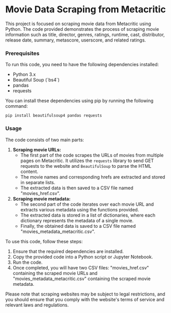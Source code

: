  <h1>Movie Data Scraping from Metacritic</h1>

  <p>This project is focused on scraping movie data from Metacritic using Python. The code provided demonstrates the process of scraping movie information such as title, director, genres, ratings, runtime, cast, distributor, release date, summary, metascore, userscore, and related ratings.</p>
  <h3>Prerequisites</h3>
  <p>To run this code, you need to have the following dependencies installed:</p>
  <ul>
    <li>Python 3.x</li>
    <li>Beautiful Soup (`bs4`)</li>
    <li>pandas</li>
    <li>requests</li>
  </ul>
  <p>You can install these dependencies using pip by running the following command:</p>
<code>pip install beautifulsoup4 pandas requests</code>

  <h3>Usage</h3>
  <p>The code consists of two main parts:</p>
  <ol>
    <li>
      <strong>Scraping movie URLs:</strong>
      <ul>
        <li>The first part of the code scrapes the URLs of movies from multiple pages on Metacritic. It utilizes the <code>requests</code> library to send GET requests to the website and <code>BeautifulSoup</code> to parse the HTML content.</li>
        <li>The movie names and corresponding hrefs are extracted and stored in separate lists.</li>
        <li>The extracted data is then saved to a CSV file named "movies_href.csv".</li>
      </ul>
    </li>
    <li>
      <strong>Scraping movie metadata:</strong>
      <ul>
        <li>The second part of the code iterates over each movie URL and extracts various metadata using the functions provided.</li>
        <li>The extracted data is stored in a list of dictionaries, where each dictionary represents the metadata of a single movie.</li>
        <li>Finally, the obtained data is saved to a CSV file named "movies_metadata_metacritic.csv".</li>
      </ul>
    </li>
  </ol>
  <p>To use this code, follow these steps:</p>
  <ol>
    <li>Ensure that the required dependencies are installed.</li>
    <li>Copy the provided code into a Python script or Jupyter Notebook.</li>
    <li>Run the code.</li>
    <li>Once completed, you will have two CSV files: "movies_href.csv" containing the scraped movie URLs and "movies_metadata_metacritic.csv" containing the scraped movie metadata.</li>
  </ol>
  <p>Please note that scraping websites may be subject to legal restrictions, and you should ensure that you comply with the website's terms of service and relevant laws and regulations.</p>
</body>
</html>
